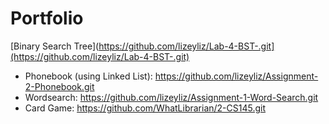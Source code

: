 # Portfolio

[Binary Search Tree](https://github.com/lizeyliz/Lab-4-BST-.git](https://github.com/lizeyliz/Lab-4-BST-.git)
- Phonebook (using Linked List): https://github.com/lizeyliz/Assignment-2-Phonebook.git
- Wordsearch: https://github.com/lizeyliz/Assignment-1-Word-Search.git
- Card Game: https://github.com/WhatLibrarian/2-CS145.git
